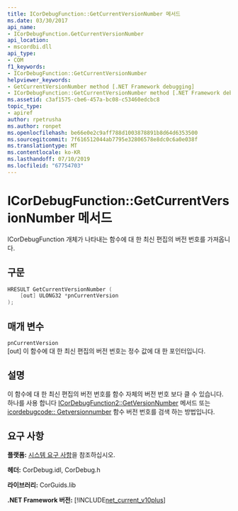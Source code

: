 ```yaml
---
title: ICorDebugFunction::GetCurrentVersionNumber 메서드
ms.date: 03/30/2017
api_name:
- ICorDebugFunction.GetCurrentVersionNumber
api_location:
- mscordbi.dll
api_type:
- COM
f1_keywords:
- ICorDebugFunction::GetCurrentVersionNumber
helpviewer_keywords:
- GetCurrentVersionNumber method [.NET Framework debugging]
- ICorDebugFunction::GetCurrentVersionNumber method [.NET Framework debugging]
ms.assetid: c3af1575-cbe6-457a-bc08-c53460edcbc8
topic_type:
- apiref
author: rpetrusha
ms.author: ronpet
ms.openlocfilehash: be66e0e2c9aff788d1003878891b8d64d6353500
ms.sourcegitcommit: 7f616512044ab7795e32806578e8dc0c6a0e038f
ms.translationtype: MT
ms.contentlocale: ko-KR
ms.lasthandoff: 07/10/2019
ms.locfileid: "67754703"
---
```

# <a name="icordebugfunctiongetcurrentversionnumber-method"></a>ICorDebugFunction::GetCurrentVersionNumber 메서드
ICorDebugFunction 개체가 나타내는 함수에 대 한 최신 편집의 버전 번호를 가져옵니다.  
  
## <a name="syntax"></a>구문  
  
```cpp  
HRESULT GetCurrentVersionNumber (  
    [out] ULONG32 *pnCurrentVersion  
);  
```  
  
## <a name="parameters"></a>매개 변수  
 `pnCurrentVersion`  
 [out] 이 함수에 대 한 최신 편집의 버전 번호는 정수 값에 대 한 포인터입니다.  
  
## <a name="remarks"></a>설명  
 이 함수에 대 한 최신 편집의 버전 번호를 함수 자체의 버전 번호 보다 클 수 있습니다. 하나를 사용 합니다 [ICorDebugFunction2::GetVersionNumber](../../../../docs/framework/unmanaged-api/debugging/icordebugfunction2-getversionnumber-method.md) 메서드 또는 [icordebugcode:: Getversionnumber](../../../../docs/framework/unmanaged-api/debugging/icordebugcode-getversionnumber-method.md) 함수 버전 번호를 검색 하는 방법입니다.  
  
## <a name="requirements"></a>요구 사항  
 **플랫폼:** [시스템 요구 사항](../../../../docs/framework/get-started/system-requirements.md)을 참조하십시오.  
  
 **헤더:** CorDebug.idl, CorDebug.h  
  
 **라이브러리:** CorGuids.lib  
  
 **.NET Framework 버전:** [!INCLUDE[net_current_v10plus](../../../../includes/net-current-v10plus-md.md)]
